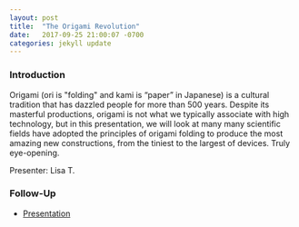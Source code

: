 ```yaml
---
layout: post
title:  "The Origami Revolution"
date:   2017-09-25 21:00:07 -0700
categories: jekyll update
---
```


### Introduction

Origami (ori is "folding" and kami is “paper” in Japanese) is a cultural tradition that has dazzled people for more than 500 years. Despite its masterful productions, origami is not what we typically associate with high technology, but in this presentation, we will look at many many scientific fields have adopted the principles of origami folding to produce the most amazing new constructions, from the tiniest to the largest of devices. Truly eye-opening.

Presenter: Lisa T.

### Follow-Up

* [Presentation](/assets/present/origami-revolution.pdf) 